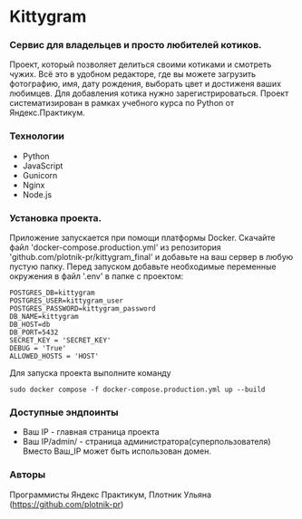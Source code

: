 # Kittygram

### Сервис для владельцев и просто любителей котиков.

Проект, который позволяет делиться своими котиками и смотреть чужих.
Всё это в удобном редакторе, где вы можете загрузить фотографию, имя, дату рождения, выборать цвет и достиженя ваших любимцев.
Для добавления котика нужно зарегистрироваться. 
Проект систематизирован в рамках учебного курса по Python от Яндекс.Практикум.


### Технологии

- Python
- JavaScript
- Gunicorn
- Nginx
- Node.js


### Установка проекта.

Приложение запускается при помощи платформы Docker.
Скачайте файл 'docker-compose.production.yml' из репозитория 'github.com/plotnik-pr/kittygram_final' и добавьте на ваш сервер в любую пустую папку.
Перед запуском добавьте необходимые переменные окружения в файл '.env' в папке с проектом:
```
POSTGRES_DB=kittygram
POSTGRES_USER=kittygram_user
POSTGRES_PASSWORD=kittygram_password
DB_NAME=kittygram
DB_HOST=db
DB_PORT=5432
SECRET_KEY = 'SECRET_KEY'
DEBUG = 'True'
ALLOWED_HOSTS = 'HOST'
```
Для запуска проекта выполните команду
```
sudo docker compose -f docker-compose.production.yml up --build 
```

### Доступные эндпоинты

- Ваш IP - главная страница проекта
- Ваш IP/admin/ - страница администратора(суперпользователя)
Вместо Ваш_IP может быть использован домен.


### Авторы

Программисты Яндекс Практикум, Плотник Ульяна (https://github.com/plotnik-pr)